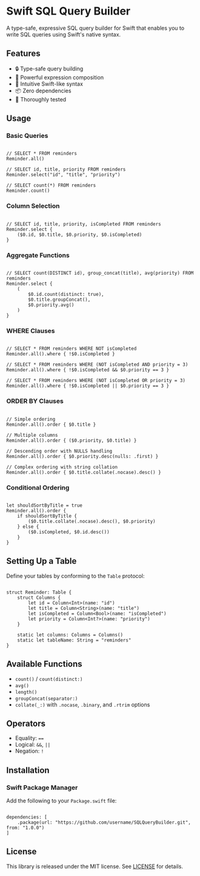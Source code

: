 # Swift SQL Query Builder

A type-safe, expressive SQL query builder for Swift that enables you to write SQL queries using Swift's native syntax.

## Features

- 🔒 Type-safe query building
- 💪 Powerful expression composition
- 🎯 Intuitive Swift-like syntax
- 📦 Zero dependencies
- 🧪 Thoroughly tested

## Usage

### Basic Queries

```

// SELECT * FROM reminders
Reminder.all()

// SELECT id, title, priority FROM reminders
Reminder.select("id", "title", "priority")

// SELECT count(*) FROM reminders
Reminder.count()
```

### Column Selection

```

// SELECT id, title, priority, isCompleted FROM reminders
Reminder.select { 
    ($0.id, $0.title, $0.priority, $0.isCompleted)
}
```

### Aggregate Functions

```

// SELECT count(DISTINCT id), group_concat(title), avg(priority) FROM reminders
Reminder.select {
    (
        $0.id.count(distinct: true),
        $0.title.groupConcat(),
        $0.priority.avg()
    )
}
```

### WHERE Clauses

```

// SELECT * FROM reminders WHERE NOT isCompleted
Reminder.all().where { !$0.isCompleted }

// SELECT * FROM reminders WHERE (NOT isCompleted AND priority = 3)
Reminder.all().where { !$0.isCompleted && $0.priority == 3 }

// SELECT * FROM reminders WHERE (NOT isCompleted OR priority = 3)
Reminder.all().where { !$0.isCompleted || $0.priority == 3 }
```

### ORDER BY Clauses

```

// Simple ordering
Reminder.all().order { $0.title }

// Multiple columns
Reminder.all().order { ($0.priority, $0.title) }

// Descending order with NULLS handling
Reminder.all().order { $0.priority.desc(nulls: .first) }

// Complex ordering with string collation
Reminder.all().order { $0.title.collate(.nocase).desc() }
```

### Conditional Ordering

```

let shouldSortByTitle = true
Reminder.all().order {
    if shouldSortByTitle {
        ($0.title.collate(.nocase).desc(), $0.priority)
    } else {
        ($0.isCompleted, $0.id.desc())
    }
}
```

## Setting Up a Table

Define your tables by conforming to the `Table` protocol:

```

struct Reminder: Table {
    struct Columns {
        let id = Column<Int>(name: "id")
        let title = Column<String>(name: "title")
        let isCompleted = Column<Bool>(name: "isCompleted")
        let priority = Column<Int?>(name: "priority")
    }

    static let columns: Columns = Columns()
    static let tableName: String = "reminders"
}
```

## Available Functions

- `count()` / `count(distinct:)`
- `avg()`
- `length()`
- `groupConcat(separator:)`
- `collate(_:)` with `.nocase`, `.binary`, and `.rtrim` options

## Operators

- Equality: `==`
- Logical: `&&`, `||`
- Negation: `!`

## Installation

### Swift Package Manager

Add the following to your `Package.swift` file:

```

dependencies: [
    .package(url: "https://github.com/username/SQLQueryBuilder.git", from: "1.0.0")
]
```

## License

This library is released under the MIT license. See [LICENSE](LICENSE) for details. 
